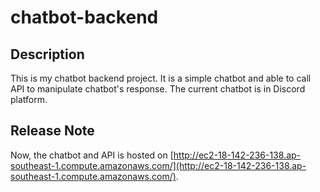 # chatbot-backend

## Description

This is my chatbot backend project. It is a simple chatbot and able to call API to manipulate chatbot's response.
The current chatbot is in Discord platform.

## Release Note

Now, the chatbot and API is hosted on [http://ec2-18-142-236-138.ap-southeast-1.compute.amazonaws.com/](http://ec2-18-142-236-138.ap-southeast-1.compute.amazonaws.com/).